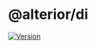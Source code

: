 # @alterior/di

[![Version](https://img.shields.io/npm/v/@alterior/di.svg)](https://www.npmjs.com/package/@alterior/di)